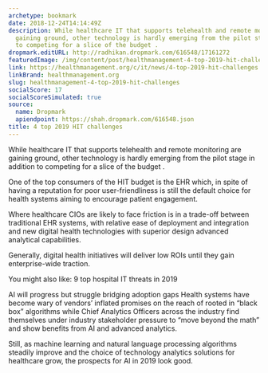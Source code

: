 ```yaml
---
archetype: bookmark
date: 2018-12-24T14:14:49Z
description: While healthcare IT that supports telehealth and remote monitoring are
  gaining ground, other technology is hardly emerging from the pilot stage in addition
  to competing for a slice of the budget .
dropmark.editURL: http://radhikan.dropmark.com/616548/17161272
featuredImage: /img/content/post/healthmanagement-4-top-2019-hit-challenges.jpg
link: https://healthmanagement.org/c/it/news/4-top-2019-hit-challenges
linkBrand: healthmanagement.org
slug: healthmanagement-4-top-2019-hit-challenges
socialScore: 17
socialScoreSimulated: true
source:
  name: Dropmark
  apiendpoint: https://shah.dropmark.com/616548.json
title: 4 top 2019 HIT challenges
---
```

While healthcare IT that supports telehealth and remote monitoring are gaining ground, other technology is hardly emerging from the pilot stage in addition to competing for a slice of the budget .

 

One of the top consumers of the HIT budget is the EHR which, in spite of having a reputation for poor user-friendliness is still the default choice for health systems aiming to encourage patient engagement.

 

Where healthcare CIOs are likely to face friction is in a trade-off between traditional EHR systems, with relative ease of deployment and integration and new digital health technologies with superior design advanced analytical capabilities.

 

Generally, digital health initiatives will deliver low ROIs until they gain enterprise-wide traction.


You might also like: 9 top hospital IT threats in 2019

 

AI will progress but struggle bridging adoption gaps
Health systems have become wary of vendors’ inflated promises on the reach of rooted in “black box” algorithms while Chief Analytics Officers across the industry find themselves under industry stakeholder pressure to “move beyond the math” and show benefits from AI and advanced analytics.

Still, as machine learning and natural language processing algorithms steadily improve and the choice of technology analytics solutions for healthcare grow, the prospects for AI in 2019 look good.

